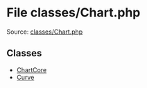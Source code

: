 File classes/Chart.php
=========

Source: [classes/Chart.php](https://github.com/PrestaShop/PrestaShop/blob/1.6.1.0/classes/Chart.php)


Classes
-------

* [ChartCore](class.ChartCore.md)
* [Curve](class.Curve.md)

